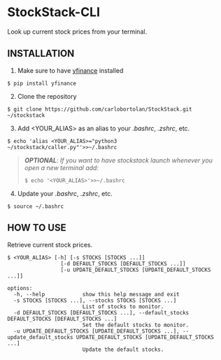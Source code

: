 # StockStack-CLI

Look up current stock prices from your terminal.

## INSTALLATION

1. Make sure to have [yfinance](https://pypi.org/project/yfinance/) installed

```
$ pip install yfinance
```

2. Clone the repository

```
$ git clone https://github.com/carlobortolan/StockStack.git ~/stockstack
```

3. Add <YOUR_ALIAS> as an alias to your _.bashrc_, _.zshrc_, etc.

```
$ echo 'alias <YOUR_ALIAS>="python3 ~/stockstack/caller.py"'>>~/.bashrc
```

> _**OPTIONAL**: If you want to have stockstack launch whenever you open a new terminal add:_
> ```
> $ echo '<YOUR_ALIAS>'>>~/.bashrc
> ```

4. Update your _.bashrc_, _.zshrc_, etc.

```
$ source ~/.bashrc
```

## HOW TO USE

Retrieve current stock prices.

```
$ <YOUR_ALIAS> [-h] [-s STOCKS [STOCKS ...]]
                 [-d DEFAULT_STOCKS [DEFAULT_STOCKS ...]]
                 [-u UPDATE_DEFAULT_STOCKS [UPDATE_DEFAULT_STOCKS ...]]
```

```
options:
  -h, --help            show this help message and exit
  -s STOCKS [STOCKS ...], --stocks STOCKS [STOCKS ...]
                        List of stocks to monitor.
  -d DEFAULT_STOCKS [DEFAULT_STOCKS ...], --default_stocks DEFAULT_STOCKS [DEFAULT_STOCKS ...]
                        Set the default stocks to monitor.
  -u UPDATE_DEFAULT_STOCKS [UPDATE_DEFAULT_STOCKS ...], --update_default_stocks UPDATE_DEFAULT_STOCKS [UPDATE_DEFAULT_STOCKS ...]
                        Update the default stocks.
```
